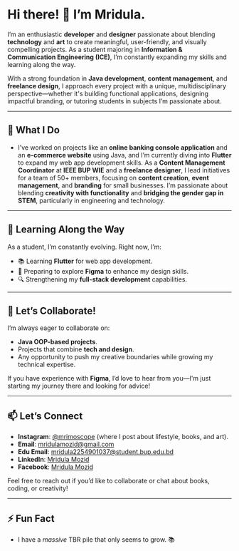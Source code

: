 # Hi there! 👋 I’m Mridula.

I’m an enthusiastic **developer** and **designer** passionate about blending **technology** and **art** to create meaningful, user-friendly, and visually compelling projects. As a student majoring in **Information & Communication Engineering (ICE)**, I’m constantly expanding my skills and learning along the way.

With a strong foundation in **Java development**, **content management**, and **freelance design**, I approach every project with a unique, multidisciplinary perspective—whether it's building functional applications, designing impactful branding, or tutoring students in subjects I’m passionate about.

---

## 🚀 What I Do


- I’ve worked on projects like an **online banking console application** and an **e-commerce website** using Java, and I’m currently diving into **Flutter** to expand my web app development skills.
As a **Content Management Coordinator** at **IEEE BUP WIE** and a **freelance designer**, I lead initiatives for a team of 50+ members, focusing on **content creation**, **event management**, and **branding** for small businesses. I’m passionate about blending **creativity with functionality** and **bridging the gender gap in STEM**, particularly in engineering and technology.

---

## 🌱 Learning Along the Way

As a student, I’m constantly evolving. Right now, I’m:

- 📚 Learning **Flutter** for web app development.
- 🎨 Preparing to explore **Figma** to enhance my design skills.
- 🔍 Strengthening my **full-stack development** capabilities.

---

## 👯 Let’s Collaborate!

I’m always eager to collaborate on:

- **Java OOP-based projects**.
- Projects that combine **tech and design**.
- Any opportunity to push my creative boundaries while growing my technical expertise.

If you have experience with **Figma**, I’d love to hear from you—I'm just starting my journey there and looking for advice!

---

## 📫 Let’s Connect

- **Instagram**: [@mrimoscope](https://www.instagram.com/mrimoscope) (where I post about lifestyle, books, and art).
- **Email**: mridulamozid@gmail.com
- **Edu Email**: mridula2254901037@student.bup.edu.bd
- **LinkedIn**: [Mridula Mozid](https://www.linkedin.com/in/mridula-mozid/)
- **Facebook**: [Mridula Mozid](https://www.facebook.com/MridulaMozid.Aunkita)

Feel free to reach out if you’d like to collaborate or chat about books, coding, or creativity!

---

## ⚡ Fun Fact

- I have a *massive* TBR pile that only seems to grow. 📚

